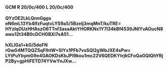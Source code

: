 #### GCM R 20/0c/400 L 20/0c/400
**QYzOE2LkLQnnGggs**<br/>**eN6mL13Yb4IfzFuqtvLYS9a5/5Bzelj3mqMnT/kuTRE=**<br/>**HYzlqOUzHHAszO6TTnf3asaAktYHORKNx1Y7l34kBf4539JNlYvAOucN8awu12t34B0cDCHGBXi7sA51...**<br/><br/>
**hXLIGa1+kG/5doFN**<br/>**rGwG4MTQQZSqFlhtW+SIYx1PFb7vsSQI2gWbJXE4sPw=**<br/>**LYtPuYbymG9e4GAOKDsKbJPl9kou1mc22V6QEDKYtrjkCFoQaGQIQhYRjP2By+gpHiFETD74YVwYnJXw...**
